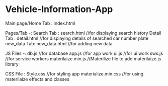 # Vehicle-Information-App

Main page/Home Tab : index.html

Pages/Tab -: Search Tab : search.html    //for displaying search history
             Detail Tab : detail.html    //for displaying details of searched car number plate
             new_data Tab: new_data.html //for adding new data

JS Files -: db.js              //for database
            app.js             //for app work
            ui.js              //for ui work
            sws.js             //for service workers
            materilaize.min.js //Materilize file to add materilaize.js library

CSS File : Style.css           //for styling app
           materialize.min.css //for using materilaize effects and classes
